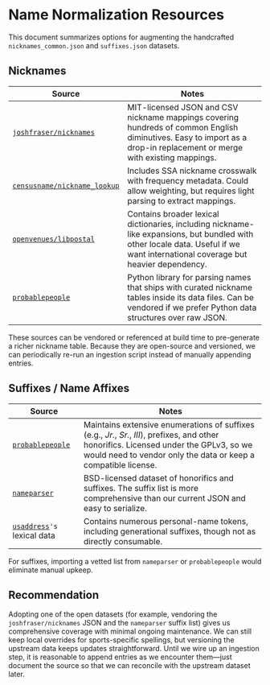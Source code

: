 # Name Normalization Resources

This document summarizes options for augmenting the handcrafted `nicknames_common.json` and `suffixes.json` datasets.

## Nicknames

| Source | Notes |
| --- | --- |
| [`joshfraser/nicknames`](https://github.com/joshfraser/nicknames) | MIT-licensed JSON and CSV nickname mappings covering hundreds of common English diminutives. Easy to import as a drop-in replacement or merge with existing mappings. |
| [`censusname/nickname_lookup`](https://github.com/censusname/nickname_lookup) | Includes SSA nickname crosswalk with frequency metadata. Could allow weighting, but requires light parsing to extract mappings. |
| [`openvenues/libpostal`](https://github.com/openvenues/libpostal/tree/master/resources/dictionaries) | Contains broader lexical dictionaries, including nickname-like expansions, but bundled with other locale data. Useful if we want international coverage but heavier dependency. |
| [`probablepeople`](https://github.com/datamade/probablepeople) | Python library for parsing names that ships with curated nickname tables inside its data files. Can be vendored if we prefer Python data structures over raw JSON. |

These sources can be vendored or referenced at build time to pre-generate a richer nickname table. Because they are open-source and versioned, we can periodically re-run an ingestion script instead of manually appending entries.

## Suffixes / Name Affixes

| Source | Notes |
| --- | --- |
| [`probablepeople`](https://github.com/datamade/probablepeople/blob/master/probablepeople/data/constants.py) | Maintains extensive enumerations of suffixes (e.g., *Jr.*, *Sr.*, *III*), prefixes, and other honorifics. Licensed under the GPLv3, so we would need to vendor only the data or keep a compatible license. |
| [`nameparser`](https://github.com/derek73/python-nameparser/blob/master/src/nameparser/config/prefixes.py) | BSD-licensed dataset of honorifics and suffixes. The suffix list is more comprehensive than our current JSON and easy to serialize. |
| [`usaddress`](https://github.com/datamade/usaddress)`'s` lexical data | Contains numerous personal-name tokens, including generational suffixes, though not as directly consumable. |

For suffixes, importing a vetted list from `nameparser` or `probablepeople` would eliminate manual upkeep.

## Recommendation

Adopting one of the open datasets (for example, vendoring the `joshfraser/nicknames` JSON and the `nameparser` suffix list) gives us comprehensive coverage with minimal ongoing maintenance. We can still keep local overrides for sports-specific spellings, but versioning the upstream data keeps updates straightforward. Until we wire up an ingestion step, it is reasonable to append entries as we encounter them—just document the source so that we can reconcile with the upstream dataset later.
